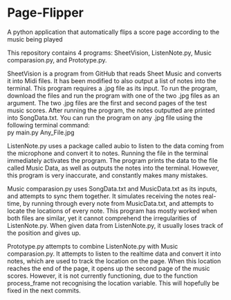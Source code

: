 # Page-Flipper
A python application that automatically flips a score page according to the music being played

This repository contains 4 programs: SheetVision, ListenNote.py, Music comparasion.py, and Prototype.py.

SheetVision is a program from GitHub that reads Sheet Music and converts it into Midi files. It has been modified to also output a list of notes into the terminal. This program requires a .jpg file as its input. To run the program, download the files and run the program with one of the two .jpg files as an argument. The two .jpg files are the first and second pages of the test music scores. After running the program, the notes outputted are printed into SongData.txt. You can run the program on any .jpg file using the following terminal command:        
py main.py Any_File.jpg


ListenNote.py uses a package called aubio to listen to the data coming from the microphone and convert it to notes. Running the file in the terminal immediately activates the program. The program prints the data to the file called Music Data, as well as outputs the notes into the terminal. However, this program is very inaccurate, and constantly makes many mistakes.

Music comparasion.py uses SongData.txt and MusicData.txt as its inputs, and attempts to sync them together. It simulates receiving the notes real-time, by running through every note from MusicData.txt, and attempts to locate the locations of every note. This program has mostly worked when both files are similar, yet it cannot comprehend the irregularities of ListenNote.py. When given data from 
ListenNote.py, it usually loses track of the position and gives up.

Prototype.py attempts to combine ListenNote.py with Music comparasion.py. It attempts to listen to the realtime data and convert it into notes, which are used to track the location on the page. When this location reaches the end of the page, it opens up the second page of the music scores. However, it is not currently functioning, due to the function process_frame not recognising the location variable. This will hopefully be fixed in the next commits.

